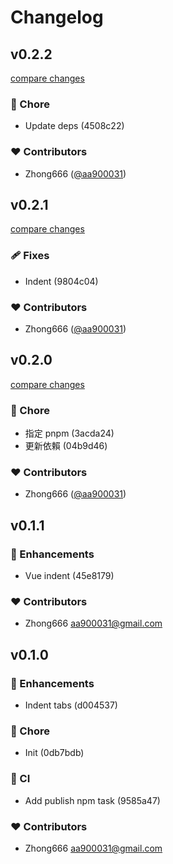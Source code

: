 # Changelog


## v0.2.2

[compare changes](https://undefined/undefined/compare/v0.2.1...v0.2.2)


### 🏡 Chore

  - Update deps (4508c22)

### ❤️  Contributors

- Zhong666 ([@aa900031](http://github.com/aa900031))

## v0.2.1

[compare changes](https://undefined/undefined/compare/v0.2.0...v0.2.1)


### 🩹 Fixes

  - Indent (9804c04)

### ❤️  Contributors

- Zhong666 ([@aa900031](http://github.com/aa900031))

## v0.2.0

[compare changes](https://undefined/undefined/compare/v0.1.1...v0.2.0)


### 🏡 Chore

  - 指定 pnpm (3acda24)
  - 更新依賴 (04b9d46)

### ❤️  Contributors

- Zhong666 ([@aa900031](http://github.com/aa900031))

## v0.1.1


### 🚀 Enhancements

  - Vue indent (45e8179)

### ❤️  Contributors

- Zhong666 <aa900031@gmail.com>

## v0.1.0


### 🚀 Enhancements

  - Indent tabs (d004537)

### 🏡 Chore

  - Init (0db7bdb)

### 🤖 CI

  - Add publish npm task (9585a47)

### ❤️  Contributors

- Zhong666 <aa900031@gmail.com>

